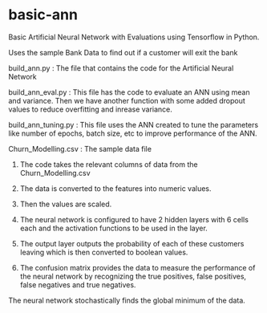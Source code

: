 # basic-ann
Basic Artificial Neural Network with Evaluations using Tensorflow in Python.

Uses the sample Bank Data to find out if a customer will exit the bank

build_ann.py : The file that contains the code for the Artificial Neural Network

build_ann_eval.py : This file has the code to evaluate an ANN using mean and 
                    variance. Then we have another function with some added 
                    dropout values to reduce overfitting and inrease variance.

build_ann_tuning.py : This file uses the ANN created to tune the parameters
                      like number of epochs, batch size, etc to improve 
                      performance of the ANN.

Churn_Modelling.csv : The sample data file

 1. The code takes the relevant columns of data from the Churn_Modelling.csv

 2. The data is converted to the features into numeric values.

 3. Then the values are scaled.

 4. The neural network is configured to have 2 hidden layers with 6 cells each and the activation functions to be used in the layer.

 5. The output layer outputs the probability of each of these customers leaving which is then converted to boolean values.

 6. The confusion matrix provides the data to measure the performance of the neural network by recognizing the true positives, false positives, false negatives and true negatives.

The neural network stochastically finds the global minimum of the data.